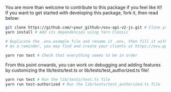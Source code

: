You are more than welcome to contribute to this package if you feel like it!! If you want to get started with developing this package, fork it, then read below:

```bash
git clone https://github.com/<your_github>/osu-api-v2-js.git # Clone your fork of this package's repository
yarn install # Add its dependencies using Yarn Classic

# Duplicate the .env.example file and rename it .env, then fill it with the details of one of your clients
# As a reminder, you may find and create your clients at https://osu.ppy.sh/home/account/edit#oauth

yarn run test # Check that everything seems to be in order
```

From this point onwards, you can work on debugging and adding features by customizing the lib/tests/test.ts or lib/tests/test_authorized.ts file!

```bash
yarn run test # Run the lib/tests/test.ts file
yarn run test-authorized # Run the lib/tests/test_authorized.ts file
```
